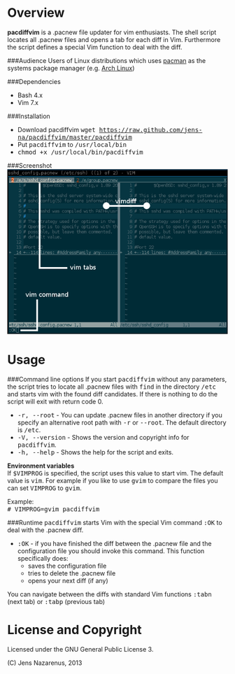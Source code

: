 Overview
==========
**pacdiffvim** is a .pacnew file updater for vim enthusiasts. The shell script locates all .pacnew files
and opens a tab for each diff in Vim. Furthermore the script defines a special
Vim function to deal with the diff.

###Audience
Users of Linux distributions which uses [pacman](https://wiki.archlinux.org/index.php/Pacman) as the systems package manager (e.g. [Arch Linux](https://www.archlinux.org/))

###Dependencies
- Bash 4.x
- Vim 7.x

###Installation
- Download pacdiffvim <tt>wget https://raw.github.com/jens-na/pacdiffvim/master/pacdiffvim</tt>
- Put <tt>pacdiffvim</tt> to <tt>/usr/local/bin</tt>
- <tt>chmod +x /usr/local/bin/pacdiffvim</tt>

###Screenshot
![vim-example](images/example-vim.png)

Usage
==========
###Command line options
If you start <tt>pacdiffvim</tt> without any parameters, the script tries to locate all .pacnew files with <tt>find</tt>
in the directory <tt>/etc</tt> and starts vim with the found diff candidates. If there is nothing to do the script
will exit with return code 0.

* <tt>-r, --root</tt>    - You can update .pacnew files in another directory if you specify an alternative root 
                           path with <tt>-r</tt> or <tt>--root</tt>. The default directory is <tt>/etc</tt>.
* <tt>-V, --version</tt> - Shows the version and copyright info for <tt>pacdiffvim</tt>.
* <tt>-h, --help</tt>    - Shows the help for the script and exits.

**Environment variables**<br/>
If <tt>$VIMPROG</tt> is specified, the script uses this value to start vim. The default value is 
<tt>vim</tt>. For example if you like to use <tt>gvim</tt> to compare the files you can set <tt>VIMPROG</tt>
to <tt>gvim</tt>. 

Example:<br/>
<tt># VIMPROG=gvim pacdiffvim</tt>

###Runtime
<tt>pacdiffvim</tt> starts Vim with the special Vim command <tt>:OK</tt> to deal with the .pacnew diff.

* <tt>:OK</tt> - if you have finished the diff between the .pacnew file and the configuration file
  you should invoke this command. This function specifically does:
  * saves the configuration file
  * tries to delete the .pacnew file
  * opens your next diff (if any)

You can navigate between the diffs with standard Vim functions <tt>:tabn</tt> (next tab) 
or <tt>:tabp</tt> (previous tab)

License and Copyright
=======
Licensed under the GNU General Public License 3.

(C) Jens Nazarenus, 2013
